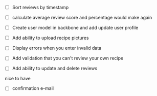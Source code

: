 
- [ ] Sort reviews by timestamp
- [ ] calculate average review score and percentage would make again
- [ ] Create user model in backbone and add update user profile
- [ ] Add ability to upload recipe pictures
- [ ] Display errors when you enter invalid data
- [ ] Add validation that you can't review your own recipe
- [ ] Add ability to update and delete reviews


nice to have

- [ ] confirmation e-mail

